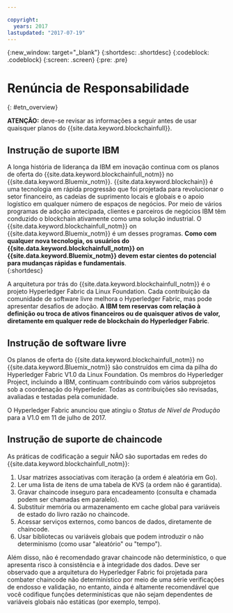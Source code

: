 ```yaml
---

copyright:
  years: 2017
lastupdated: "2017-07-19"
---
```


{:new_window: target="_blank"}
{:shortdesc: .shortdesc}
{:codeblock: .codeblock}
{:screen: .screen}
{:pre: .pre}


# Renúncia de Responsabilidade
{: #etn_overview}

**ATENÇÃO:** deve-se revisar as informações a seguir antes de usar quaisquer planos do {{site.data.keyword.blockchainfull}}.

## Instrução de suporte IBM

A longa história de liderança da IBM em inovação continua com os planos de oferta do {{site.data.keyword.blockchainfull_notm}} no {{site.data.keyword.Bluemix_notm}}. {{site.data.keyword.blockchain}} é uma tecnologia em rápida progressão que foi projetada para revolucionar o setor financeiro, as cadeias de suprimento locais e globais e o apoio logístico em qualquer número de espaços de negócios. Por meio de vários programas de adoção antecipada, clientes e parceiros de negócios IBM têm conduzido o blockchain ativamente como uma solução industrial. O {{site.data.keyword.blockchainfull_notm}} on {{site.data.keyword.Bluemix_notm}} é um desses programas. **Como com qualquer nova tecnologia, os usuários do {{site.data.keyword.blockchainfull_notm}} on {{site.data.keyword.Bluemix_notm}} devem estar cientes do potencial para mudanças rápidas e fundamentais**.  
{:shortdesc}

A arquitetura por trás do {{site.data.keyword.blockchainfull_notm}} é o projeto Hyperledger Fabric da Linux Foundation. Cada contribuição da comunidade de software livre melhora o Hyperledger Fabric, mas pode apresentar desafios de adoção. **A IBM tem reservas com relação à definição ou troca de ativos financeiros ou de quaisquer ativos de valor, diretamente em qualquer rede de blockchain do Hyperledger Fabric**.  

## Instrução de software livre

Os planos de oferta do {{site.data.keyword.blockchainfull_notm}} no {{site.data.keyword.Bluemix_notm}} são construídos em cima da pilha do Hyperledger Fabric V1.0 da Linux Foundation. Os membros do Hyperledger Project, incluindo a IBM, continuam contribuindo com vários subprojetos sob a coordenação do Hyperleder.  Todas as contribuições são revisadas, avaliadas e testadas pela comunidade. 

O Hyperledger Fabric anunciou que atingiu o *Status de Nível de Produção* para a V1.0 em 11 de julho de 2017. 

## Instrução de suporte de chaincode

As práticas de codificação a seguir NÃO são suportadas em redes do {{site.data.keyword.blockchainfull_notm}}:

1. Usar matrizes associativas com iteração (a ordem é aleatória em Go).
2. Ler uma lista de itens de uma tabela de KVS (a ordem não é garantida).
3. Gravar chaincode inseguro para encadeamento (consulta e chamada podem ser chamadas em paralelo).
4. Substituir memória ou armazenamento em cache global para variáveis de estado do livro razão no chaincode.
5. Acessar serviços externos, como bancos de dados, diretamente de chaincode.
6. Usar bibliotecas ou variáveis globais que podem introduzir o não determinismo (como usar "aleatório" ou "tempo").  

Além disso, não é recomendado gravar chaincode não determinístico, o que apresenta risco à consistência e à integridade dos dados.  Deve ser observado que a arquitetura do Hyperledger Fabric foi projetada para combater chaincode não determinístico por meio de uma série verificações de endosso e validação, no entanto, ainda é altamente recomendável que você codifique funções determinísticas que não sejam dependentes de variáveis globais não estáticas (por exemplo, tempo).  
